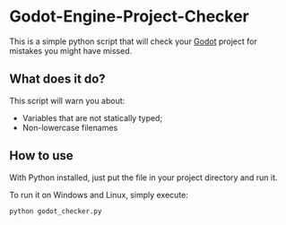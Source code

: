 # Godot-Engine-Project-Checker
This is a simple python script that will check your [Godot](https://github.com/godotengine/godot) project for mistakes you might have missed.


## What does it do?
This script will warn you about:
* Variables that are not statically typed;
* Non-lowercase filenames

## How to use
With Python installed, just put the file in your project directory and run it.

To run it on Windows and Linux, simply execute:
```
python godot_checker.py
```
